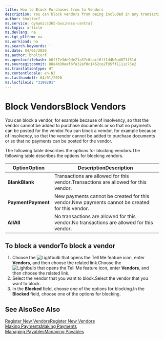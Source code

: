 ```yaml
---
title: How to Block Purchases from to Vendors
description: You can block vendors from being included in any transactions, or just block new payments to them.
author: bholtorf
ms.service: dynamics365-business-central
ms.topic: article
ms.devlang: na
ms.tgt_pltfrm: na
ms.workload: na
ms.search.keywords: ''
ms.date: 04/01/2020
ms.author: bholtorf
ms.openlocfilehash: b0ff7e3de9de21a37c0cacf6ff1d4b0a4871f61d
ms.sourcegitcommit: 88e4b30eaf6fa32af0c1452ce2f85ff1111c75e2
ms.translationtype: HT
ms.contentlocale: en-NZ
ms.lasthandoff: 04/01/2020
ms.locfileid: "3190291"
---
```

# <a name="block-vendors"></a><span data-ttu-id="b6fbd-103">Block Vendors</span><span class="sxs-lookup"><span data-stu-id="b6fbd-103">Block Vendors</span></span>
<span data-ttu-id="b6fbd-104">You can block a vendor, for example because of insolvency, so that the vendor cannot be added to purchase documents or so that no payments can be posted for the vendor.</span><span class="sxs-lookup"><span data-stu-id="b6fbd-104">You can block a vendor, for example because of insolvency, so that the vendor cannot be added to purchase documents or so that no payments can be posted for the vendor.</span></span>

<span data-ttu-id="b6fbd-105">The following table describes the options for blocking vendors.</span><span class="sxs-lookup"><span data-stu-id="b6fbd-105">The following table describes the options for blocking vendors.</span></span>  

|<span data-ttu-id="b6fbd-106">Option</span><span class="sxs-lookup"><span data-stu-id="b6fbd-106">Option</span></span>|<span data-ttu-id="b6fbd-107">Description</span><span class="sxs-lookup"><span data-stu-id="b6fbd-107">Description</span></span>|  
|--------------------|------------|  
|<span data-ttu-id="b6fbd-108">**Blank**</span><span class="sxs-lookup"><span data-stu-id="b6fbd-108">**Blank**</span></span>|<span data-ttu-id="b6fbd-109">Transactions are allowed for this vendor.</span><span class="sxs-lookup"><span data-stu-id="b6fbd-109">Transactions are allowed for this vendor.</span></span>|
|<span data-ttu-id="b6fbd-110">**Payment**</span><span class="sxs-lookup"><span data-stu-id="b6fbd-110">**Payment**</span></span>|<span data-ttu-id="b6fbd-111">New payments cannot be created for this vendor.</span><span class="sxs-lookup"><span data-stu-id="b6fbd-111">New payments cannot be created for this vendor.</span></span>|  
|<span data-ttu-id="b6fbd-112">**All**</span><span class="sxs-lookup"><span data-stu-id="b6fbd-112">**All**</span></span>|<span data-ttu-id="b6fbd-113">No transactions are allowed for this vendor.</span><span class="sxs-lookup"><span data-stu-id="b6fbd-113">No transactions are allowed for this vendor.</span></span>|  

## <a name="to-block-a-vendor"></a><span data-ttu-id="b6fbd-114">To block a vendor</span><span class="sxs-lookup"><span data-stu-id="b6fbd-114">To block a vendor</span></span>  
1. <span data-ttu-id="b6fbd-115">Choose the ![Lightbulb that opens the Tell Me feature](media/ui-search/search_small.png "Tell me what you want to do") icon, enter **Vendors**, and then choose the related link.</span><span class="sxs-lookup"><span data-stu-id="b6fbd-115">Choose the ![Lightbulb that opens the Tell Me feature](media/ui-search/search_small.png "Tell me what you want to do") icon, enter **Vendors**, and then choose the related link.</span></span>
2. <span data-ttu-id="b6fbd-116">Select the vendor that you want to block.</span><span class="sxs-lookup"><span data-stu-id="b6fbd-116">Select the vendor that you want to block.</span></span>
3. <span data-ttu-id="b6fbd-117">In the **Blocked** field, choose one of the options for blocking.</span><span class="sxs-lookup"><span data-stu-id="b6fbd-117">In the **Blocked** field, choose one of the options for blocking.</span></span>

## <a name="see-also"></a><span data-ttu-id="b6fbd-118">See Also</span><span class="sxs-lookup"><span data-stu-id="b6fbd-118">See Also</span></span>  
[<span data-ttu-id="b6fbd-119">Register New Vendors</span><span class="sxs-lookup"><span data-stu-id="b6fbd-119">Register New Vendors</span></span>](purchasing-how-register-new-vendors.md)  
[<span data-ttu-id="b6fbd-120">Making Payments</span><span class="sxs-lookup"><span data-stu-id="b6fbd-120">Making Payments</span></span>](payables-make-payments.md)  
[<span data-ttu-id="b6fbd-121">Managing Payables</span><span class="sxs-lookup"><span data-stu-id="b6fbd-121">Managing Payables</span></span>](payables-manage-payables.md)
